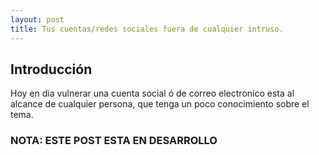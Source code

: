 ```yaml
---
layout: post
title: Tus cuentas/redes sociales fuera de cualquier intruso.
---
```

## Introducción

Hoy en dia vulnerar una cuenta social ó de correo electronico esta al alcance de cualquier persona,
que tenga un poco conocimiento sobre el tema.

### NOTA: ESTE POST ESTA EN DESARROLLO
